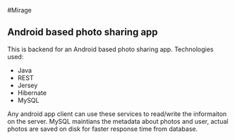 #Mirage
## Android based photo sharing app

This is backend for an Android based photo sharing app.
Technologies used:
  - Java
  - REST
  - Jersey
  - Hibernate
  - MySQL

Any android app client can use these services to read/write the informaiton on the server. MySQL maintians the metadata 
about photos and user, actual photos are saved on disk for faster response time from database.
